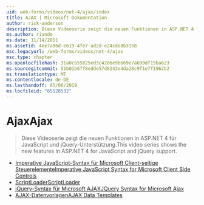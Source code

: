 ```yaml
---
uid: web-forms/videos/net-4/ajax/index
title: AJAX | Microsoft-Dokumentation
author: rick-anderson
description: Diese Videoserie zeigt die neuen Funktionen in ASP.NET 4 für JavaScript und jQuery-Unterstützung.
ms.author: riande
ms.date: 11/14/2011
ms.assetid: 4ee7a86d-e619-4fe7-ad2d-e24cde8b3158
msc.legacyurl: /web-forms/videos/net-4/ajax
msc.type: chapter
ms.openlocfilehash: 31a0cb55825ed3c4266e9b669e7a699df15ba623
ms.sourcegitcommit: 51b01b6ff8edde57d8243e4da28c9f1e7f1962b2
ms.translationtype: MT
ms.contentlocale: de-DE
ms.lasthandoff: 05/06/2019
ms.locfileid: "65128532"
---
```

# <a name="ajax"></a><span data-ttu-id="c5431-103">Ajax</span><span class="sxs-lookup"><span data-stu-id="c5431-103">Ajax</span></span>

> <span data-ttu-id="c5431-104">Diese Videoserie zeigt die neuen Funktionen in ASP.NET 4 für JavaScript und jQuery-Unterstützung.</span><span class="sxs-lookup"><span data-stu-id="c5431-104">This video series shows the new features in ASP.NET 4 for JavaScript and jQuery support.</span></span>

- [<span data-ttu-id="c5431-105">Imperative JavaScript-Syntax für Microsoft Client-seitige Steuerelemente</span><span class="sxs-lookup"><span data-stu-id="c5431-105">Imperative JavaScript Syntax for Microsoft Client Side Controls</span></span>](aspnet-4-quick-hit-imperative-javascript-syntax-for-microsoft-client-side-controls.md)
- [<span data-ttu-id="c5431-106">ScriptLoader</span><span class="sxs-lookup"><span data-stu-id="c5431-106">ScriptLoader</span></span>](aspnet-4-quick-hit-the-scriptloader.md)
- [<span data-ttu-id="c5431-107">jQuery-Syntax für Microsoft AJAX</span><span class="sxs-lookup"><span data-stu-id="c5431-107">JQuery Syntax for Microsoft Ajax</span></span>](aspnet-4-quick-hit-jquery-syntax-for-microsoft-ajax.md)
- [<span data-ttu-id="c5431-108">AJAX-Datenvorlagen</span><span class="sxs-lookup"><span data-stu-id="c5431-108">AJAX Data Templates</span></span>](aspnet-4-quick-hit-ajax-data-templates.md)

